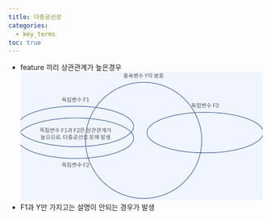 ```yaml
---
title: 다중공선성
categories:
  - key_terms
toc: true
---
```


- feature 끼리 상관관계가 높은경우
    ![image](https://github.com/code7ssage/code7ssage.github.io/blob/master/assets/attached%20file/Pasted%20image%2020240103122941.png?raw=true)
- F1과 Y만 가지고는 설명이 안되는 경우가 발생